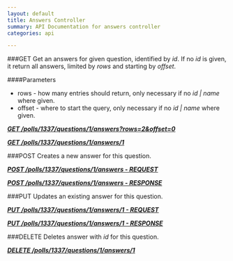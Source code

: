 ```yaml
---
layout: default
title: Answers Controller
summary: API Documentation for answers controller
categories: api

---
```


###GET
Get an answers for given question, identified by _id_.
If no _id_ is given, it return all answers, limited by _rows_ and starting by _offset_.

####Parameters
* rows - how many entries should return, only necessary if no _id | name_ where given.
* offset - where to start the query, only necessary if no _id | name_ where given.


_**[GET /polls/1337/questions/1/answers?rows=2&offset=0](https://github.com/newLoki/Pollex/blob/gh-pages/mockups/answers/get.index.json)**_

_**[GET /polls/1337/questions/1/answers/1](https://github.com/newLoki/Pollex/blob/gh-pages/mockups/answers/get.1.json)**_


###POST
Creates a new answer for this question.


_**[POST /polls/1337/questions/1/answers - REQUEST](https://github.com/newLoki/Pollex/blob/gh-pages/mockups/answers/post.request.json)**_

_**[POST /polls/1337/questions/1/answers - RESPONSE](https://github.com/newLoki/Pollex/blob/gh-pages/mockups/answers/post.response.json)**_

###PUT
Updates an existing answer for this question.


_**[PUT /polls/1337/questions/1/answers/1 - REQUEST](https://github.com/newLoki/Pollex/blob/gh-pages/mockups/answers/put.request.json)**_

_**[PUT /polls/1337/questions/1/answers/1 - RESPONSE](https://github.com/newLoki/Pollex/blob/gh-pages/mockups/answers/put.response.json)**_

###DELETE
Deletes answer with _id_ for this question.

_**[DELETE /polls/1337/questions/1/answers/1](https://github.com/newLoki/Pollex/blob/gh-pages/mockups/answers/delete.1.json)**_